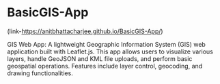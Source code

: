 # BasicGIS-App 
(link-https://anitbhattacharjee.github.io/BasicGIS-App/)

GIS Web App: A lightweight Geographic Information System (GIS) web application built with Leaflet.js. This app allows users to visualize various layers, handle GeoJSON and KML file uploads, and perform basic geospatial operations. Features include layer control, geocoding, and drawing functionalities.
